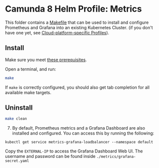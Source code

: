 # Camunda 8 Helm Profile: Metrics

This folder contains a [Makefile](Makefile) that can be used to install and configure Prometheus and Grafana into an existing Kubernetes Cluster. (if you don't have one yet, see [Cloud-platform-specific Profiles](https://github.com/camunda-community-hub/camunda-8-helm-profiles/blob/master/README.md#cloud-platform-specific-profiles)).

## Install

Make sure you meet [these prerequisites](https://github.com/camunda-community-hub/camunda-8-helm-profiles/blob/master/README.md#prerequisites).

Open a terminal, and run:

```sh
make
```

If `make` is correctly configured, you should also get tab completion for all available make targets.

## Uninstall
```sh
make clean
```


7. By default, Prometheus metrics and a Grafana Dashboard are also installed and configured. You can access this by running the following:

```shell
kubectl get service metrics-grafana-loadbalancer --namespace default
```

Copy the `EXTERNAL-IP` to access the Grafana Dashboard Web UI. The username and password can be found inside `./metrics/grafana-secret.yaml`
